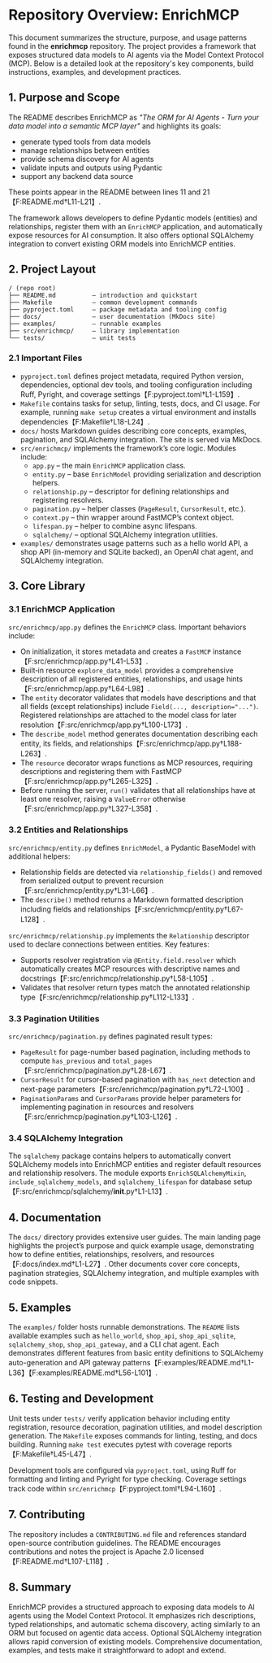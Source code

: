 # Repository Overview: EnrichMCP

This document summarizes the structure, purpose, and usage patterns found in the **enrichmcp** repository. The project provides a framework that exposes structured data models to AI agents via the Model Context Protocol (MCP). Below is a detailed look at the repository's key components, build instructions, examples, and development practices.

## 1. Purpose and Scope

The README describes EnrichMCP as *"The ORM for AI Agents - Turn your data model into a semantic MCP layer"* and highlights its goals:
- generate typed tools from data models
- manage relationships between entities
- provide schema discovery for AI agents
- validate inputs and outputs using Pydantic
- support any backend data source

These points appear in the README between lines 11 and 21【F:README.md†L11-L21】.

The framework allows developers to define Pydantic models (entities) and relationships, register them with an `EnrichMCP` application, and automatically expose resources for AI consumption. It also offers optional SQLAlchemy integration to convert existing ORM models into EnrichMCP entities.

## 2. Project Layout

```
/ (repo root)
├── README.md          – introduction and quickstart
├── Makefile           – common development commands
├── pyproject.toml     – package metadata and tooling config
├── docs/              – user documentation (MkDocs site)
├── examples/          – runnable examples
├── src/enrichmcp/     – library implementation
└── tests/             – unit tests
```

### 2.1 Important Files
- `pyproject.toml` defines project metadata, required Python version, dependencies, optional dev tools, and tooling configuration including Ruff, Pyright, and coverage settings【F:pyproject.toml†L1-L159】.
- `Makefile` contains tasks for setup, linting, tests, docs, and CI usage. For example, running `make setup` creates a virtual environment and installs dependencies【F:Makefile†L18-L24】.
- `docs/` hosts Markdown guides describing core concepts, examples, pagination, and SQLAlchemy integration. The site is served via MkDocs.
- `src/enrichmcp/` implements the framework’s core logic. Modules include:
  - `app.py` – the main `EnrichMCP` application class.
  - `entity.py` – base `EnrichModel` providing serialization and description helpers.
  - `relationship.py` – descriptor for defining relationships and registering resolvers.
  - `pagination.py` – helper classes (`PageResult`, `CursorResult`, etc.).
  - `context.py` – thin wrapper around FastMCP’s context object.
  - `lifespan.py` – helper to combine async lifespans.
  - `sqlalchemy/` – optional SQLAlchemy integration utilities.
- `examples/` demonstrates usage patterns such as a hello world API, a shop API (in-memory and SQLite backed), an OpenAI chat agent, and SQLAlchemy integration.

## 3. Core Library

### 3.1 EnrichMCP Application
`src/enrichmcp/app.py` defines the `EnrichMCP` class. Important behaviors include:
- On initialization, it stores metadata and creates a `FastMCP` instance【F:src/enrichmcp/app.py†L41-L53】.
- Built‑in resource `explore_data_model` provides a comprehensive description of all registered entities, relationships, and usage hints【F:src/enrichmcp/app.py†L64-L98】.
- The `entity` decorator validates that models have descriptions and that all fields (except relationships) include `Field(..., description="...")`. Registered relationships are attached to the model class for later resolution【F:src/enrichmcp/app.py†L100-L173】.
- The `describe_model` method generates documentation describing each entity, its fields, and relationships【F:src/enrichmcp/app.py†L188-L263】.
- The `resource` decorator wraps functions as MCP resources, requiring descriptions and registering them with FastMCP【F:src/enrichmcp/app.py†L265-L325】.
- Before running the server, `run()` validates that all relationships have at least one resolver, raising a `ValueError` otherwise【F:src/enrichmcp/app.py†L327-L358】.

### 3.2 Entities and Relationships
`src/enrichmcp/entity.py` defines `EnrichModel`, a Pydantic BaseModel with additional helpers:
- Relationship fields are detected via `relationship_fields()` and removed from serialized output to prevent recursion【F:src/enrichmcp/entity.py†L31-L66】.
- The `describe()` method returns a Markdown formatted description including fields and relationships【F:src/enrichmcp/entity.py†L67-L128】.

`src/enrichmcp/relationship.py` implements the `Relationship` descriptor used to declare connections between entities. Key features:
- Supports resolver registration via `@Entity.field.resolver` which automatically creates MCP resources with descriptive names and docstrings【F:src/enrichmcp/relationship.py†L58-L105】.
- Validates that resolver return types match the annotated relationship type【F:src/enrichmcp/relationship.py†L112-L133】.

### 3.3 Pagination Utilities
`src/enrichmcp/pagination.py` defines paginated result types:
- `PageResult` for page-number based pagination, including methods to compute `has_previous` and `total_pages`【F:src/enrichmcp/pagination.py†L28-L67】.
- `CursorResult` for cursor-based pagination with `has_next` detection and next-page parameters【F:src/enrichmcp/pagination.py†L72-L100】.
- `PaginationParams` and `CursorParams` provide helper parameters for implementing pagination in resources and resolvers【F:src/enrichmcp/pagination.py†L103-L126】.

### 3.4 SQLAlchemy Integration
The `sqlalchemy` package contains helpers to automatically convert SQLAlchemy models into EnrichMCP entities and register default resources and relationship resolvers. The module exports `EnrichSQLAlchemyMixin`, `include_sqlalchemy_models`, and `sqlalchemy_lifespan` for database setup【F:src/enrichmcp/sqlalchemy/__init__.py†L1-L13】.

## 4. Documentation
The `docs/` directory provides extensive user guides. The main landing page highlights the project’s purpose and quick example usage, demonstrating how to define entities, relationships, resolvers, and resources【F:docs/index.md†L1-L27】. Other documents cover core concepts, pagination strategies, SQLAlchemy integration, and multiple examples with code snippets.

## 5. Examples
The `examples/` folder hosts runnable demonstrations. The `README` lists available examples such as `hello_world`, `shop_api`, `shop_api_sqlite`, `sqlalchemy_shop`, `shop_api_gateway`, and a CLI chat agent. Each demonstrates different features from basic entity definitions to SQLAlchemy auto-generation and API gateway patterns【F:examples/README.md†L1-L36】【F:examples/README.md†L56-L101】.

## 6. Testing and Development
Unit tests under `tests/` verify application behavior including entity registration, resource decoration, pagination utilities, and model description generation. The `Makefile` exposes commands for linting, testing, and docs building. Running `make test` executes pytest with coverage reports【F:Makefile†L45-L47】.

Development tools are configured via `pyproject.toml`, using Ruff for formatting and linting and Pyright for type checking. Coverage settings track code within `src/enrichmcp`【F:pyproject.toml†L94-L160】.

## 7. Contributing
The repository includes a `CONTRIBUTING.md` file and references standard open-source contribution guidelines. The README encourages contributions and notes the project is Apache 2.0 licensed【F:README.md†L107-L118】.

## 8. Summary
EnrichMCP provides a structured approach to exposing data models to AI agents using the Model Context Protocol. It emphasizes rich descriptions, typed relationships, and automatic schema discovery, acting similarly to an ORM but focused on agentic data access. Optional SQLAlchemy integration allows rapid conversion of existing models. Comprehensive documentation, examples, and tests make it straightforward to adopt and extend.
